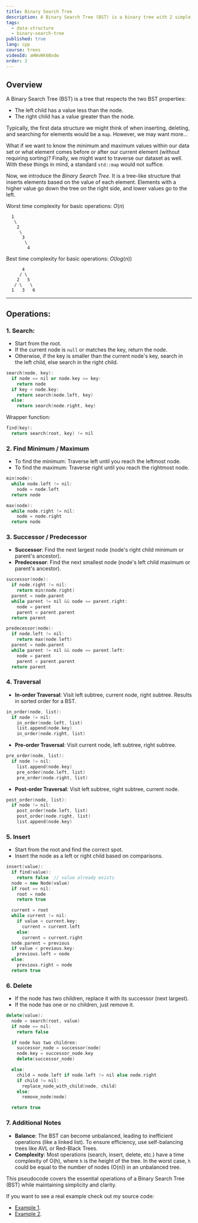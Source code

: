 ```yaml
---
title: Binary Search Tree
description: A Binary Search Tree (BST) is a binary tree with 2 simple, yet important, properties.
tags:
  - data-structure
  - binary-search-tree
published: true
lang: cpp
course: trees
videoId: aHWvWk6Bodw
order: 2
---
```


## Overview

A Binary Search Tree (BST) is a tree that respects the two BST properties:
- The left child has a value less than the node.
- The right child has a value greater than the node.

Typically, the first data structure we might think of when inserting, deleting, and searching for elements would be a `map`. However, we may want more...

What if we want to know the minimum and maximum values within our data set or what element comes before or after our current element (without requiring sorting)? Finally, we might want to traverse our dataset as well. With these things in mind, a standard `std::map` would not suffice.

Now, we introduce the _Binary Search Tree_. It is a tree-like structure that inserts elements based on the value of each element. Elements with a higher value go down the tree on the right side, and lower values go to the left.

Worst time complexity for basic operations: $O(n)$
```
  1
   \
    2
     \
      3
       \
        4
```

Best time complexity for basic operations: $O(log(n))$
```
      4
     / \
    2   5
   / \   \
  1   3   6
```

---

## Operations:

### 1. Search:
- Start from the root.
- If the current node is `null` or matches the key, return the node.
- Otherwise, if the key is smaller than the current node's key, search in the left child, else search in the right child.

```cpp
search(node, key):
  if node == nil or node.key == key:
    return node
  if key < node.key:
    return search(node.left, key)
  else:
    return search(node.right, key)
```

Wrapper function:

```cpp
find(key):
  return search(root, key) != nil
```

### 2. Find Minimum / Maximum
- To find the minimum: Traverse left until you reach the leftmost node.
- To find the maximum: Traverse right until you reach the rightmost node.

```cpp
min(node):
  while node.left != nil:
    node = node.left
  return node

max(node):
  while node.right != nil:
    node = node.right
  return node
```

### 3. Successor / Predecessor
- **Successor**: Find the next largest node (node's right child minimum or parent's ancestor).
- **Predecessor**: Find the next smallest node (node's left child maximum or parent's ancestor).

```cpp
successor(node):
  if node.right != nil:
    return min(node.right)
  parent = node.parent
  while parent != nil && node == parent.right:
    node = parent
    parent = parent.parent
  return parent

predecessor(node):
  if node.left != nil:
    return max(node.left)
  parent = node.parent
  while parent != nil && node == parent.left:
    node = parent
    parent = parent.parent
  return parent
```

### 4. Traversal
- **In-order Traversal**: Visit left subtree, current node, right subtree. Results in sorted order for a BST.

```cpp
in_order(node, list):
  if node != nil:
    in_order(node.left, list)
    list.append(node.key)
    in_order(node.right, list)
```

- **Pre-order Traversal**: Visit current node, left subtree, right subtree.

```cpp
pre_order(node, list):
  if node != nil:
    list.append(node.key)
    pre_order(node.left, list)
    pre_order(node.right, list)
```

- **Post-order Traversal**: Visit left subtree, right subtree, current node.

```cpp
post_order(node, list):
  if node != nil:
    post_order(node.left, list)
    post_order(node.right, list)
    list.append(node.key)
```

### 5. Insert
- Start from the root and find the correct spot.
- Insert the node as a left or right child based on comparisons.

```cpp
insert(value):
  if find(value):
    return false  // value already exists
  node = new Node(value)
  if root == nil:
    root = node
    return true

  current = root
  while current != nil:
    if value < current.key:
      current = current.left
    else:
      current = current.right
  node.parent = previous
  if value < previous.key:
    previous.left = node
  else:
    previous.right = node
  return true
```

### 6. Delete
- If the node has two children, replace it with its successor (next largest).
- If the node has one or no children, just remove it.

```cpp
delete(value):
  node = search(root, value)
  if node == nil:
    return false

  if node has two children:
    successor_node = successor(node)
    node.key = successor_node.key
    delete(successor_node)

  else:
    child = node.left if node.left != nil else node.right
    if child != nil:
      replace_node_with_child(node, child)
    else:
      remove_node(node)

  return true
```

### 7. Additional Notes
- **Balance**: The BST can become unbalanced, leading to inefficient operations (like a linked list). To ensure efficiency, use self-balancing trees like AVL or Red-Black Trees.
- **Complexity**: Most operations (search, insert, delete, etc.) have a time complexity of O(h), where `h` is the height of the tree. In the worst case, `h` could be equal to the number of nodes (O(n)) in an unbalanced tree.

This pseudocode covers the essential operations of a Binary Search Tree (BST) while maintaining simplicity and clarity.

If you want to see a real example check out my source code:
- [Example 1](https://github.com/ethanokamura/dsa/tree/main/trees/bst-1).
- [Example 2](https://github.com/ethanokamura/dsa/tree/main/trees/bst-2).